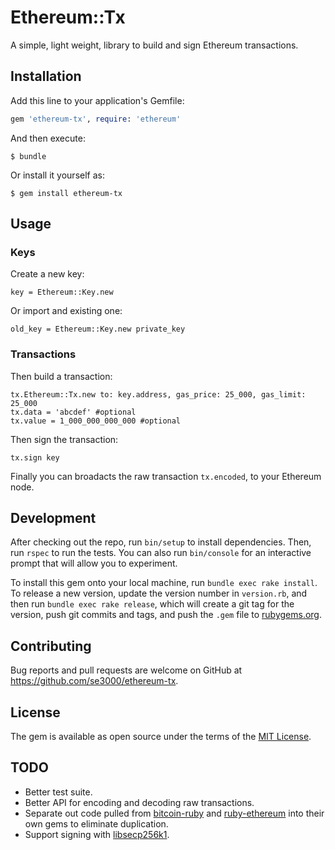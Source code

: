 # Ethereum::Tx

A simple, light weight, library to build and sign Ethereum transactions.

## Installation

Add this line to your application's Gemfile:

```ruby
gem 'ethereum-tx', require: 'ethereum'
```

And then execute:

    $ bundle

Or install it yourself as:

    $ gem install ethereum-tx

## Usage

### Keys
Create a new key:
```
key = Ethereum::Key.new
```
Or import and existing one:
```
old_key = Ethereum::Key.new private_key
```

### Transactions

Then build a transaction:
```
tx.Ethereum::Tx.new to: key.address, gas_price: 25_000, gas_limit: 25_000
tx.data = 'abcdef' #optional
tx.value = 1_000_000_000_000 #optional
```

Then sign the transaction:
```
tx.sign key
```
Finally you can broadacts the raw transaction `tx.encoded`, to your Ethereum node.


## Development

After checking out the repo, run `bin/setup` to install dependencies. Then, run `rspec` to run the tests. You can also run `bin/console` for an interactive prompt that will allow you to experiment.

To install this gem onto your local machine, run `bundle exec rake install`. To release a new version, update the version number in `version.rb`, and then run `bundle exec rake release`, which will create a git tag for the version, push git commits and tags, and push the `.gem` file to [rubygems.org](https://rubygems.org).

## Contributing

Bug reports and pull requests are welcome on GitHub at https://github.com/se3000/ethereum-tx.


## License

The gem is available as open source under the terms of the [MIT License](http://opensource.org/licenses/MIT).

## TODO
- Better test suite.
- Better API for encoding and decoding raw transactions.
- Separate out code pulled from [bitcoin-ruby](https://github.com/lian/bitcoin-ruby) and [ruby-ethereum](github.com/janx/ruby-ethereum) into their own gems to eliminate duplication.
- Support signing with [libsecp256k1](https://github.com/bitcoin-core/secp256k1).
